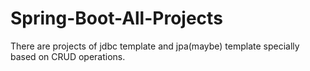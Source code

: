 # Spring-Boot-All-Projects

There are projects of jdbc template and jpa(maybe) template specially based on CRUD operations. 
